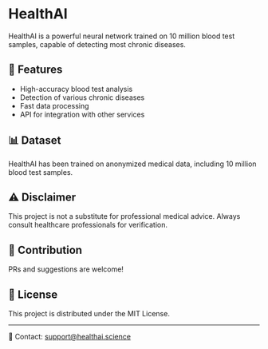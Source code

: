 # HealthAI

HealthAI is a powerful neural network trained on 10 million blood test samples, capable of detecting most chronic diseases.

## 🚀 Features
- High-accuracy blood test analysis
- Detection of various chronic diseases
- Fast data processing
- API for integration with other services

## 📊 Dataset
HealthAI has been trained on anonymized medical data, including 10 million blood test samples.

## ⚠️ Disclaimer
This project is not a substitute for professional medical advice. Always consult healthcare professionals for verification.

## 🤝 Contribution
PRs and suggestions are welcome!

## 📄 License
This project is distributed under the MIT License.

---

📧 Contact: [support@healthai.science](mailto:support@healthai.science)
